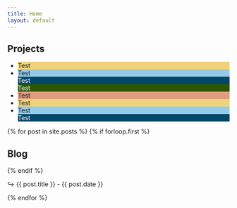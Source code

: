 ```yaml
---
title: Home
layout: default
---
```

<h2> Projects </h2>
<ul>
  <li style="background: #EFD279;">Test</li>
  <li style="background: #95CBE9">Test</li>
  <li class="dark" style="background: #024769; color: #fff;">Test</li>
  <li class="dark" style="background: #2C5700; color: #fff;">Test</li>
  <li style="background: #DE9D7F;">Test</li>
  <li style="background: #EFD279;">Test</li>
  <li style="background: #95CBE9">Test</li>
  <li class="dark" style="background: #024769; color: #fff;">Test</li>
</ul>
{% for post in site.posts %}
{% if forloop.first %}
<h2> Blog </h2>
{% endif %}
<p>&#8618; {{ post.title }} - {{ post.date }}</p>
{% endfor %}
